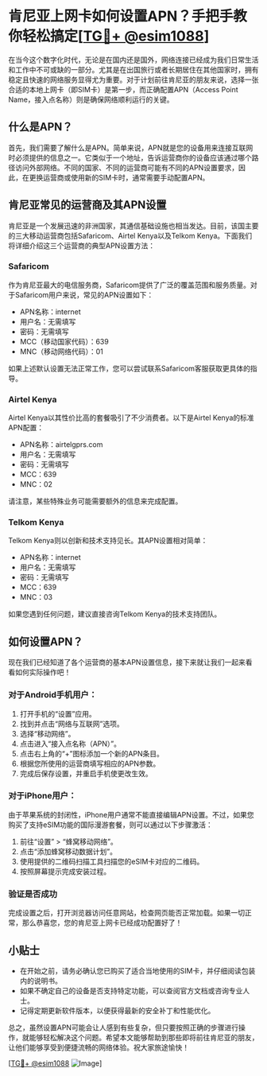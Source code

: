 # 肯尼亚上网卡如何设置APN？手把手教你轻松搞定[[TG💪+ @esim1088](https://t.me/s/esim1088)]

在当今这个数字化时代，无论是在国内还是国外，网络连接已经成为我们日常生活和工作中不可或缺的一部分。尤其是在出国旅行或者长期居住在其他国家时，拥有稳定且快速的网络服务显得尤为重要。对于计划前往肯尼亚的朋友来说，选择一张合适的本地上网卡（即SIM卡）是第一步，而正确配置APN（Access Point Name，接入点名称）则是确保网络顺利运行的关键。

## 什么是APN？

首先，我们需要了解什么是APN。简单来说，APN就是您的设备用来连接互联网时必须提供的信息之一。它类似于一个地址，告诉运营商你的设备应该通过哪个路径访问外部网络。不同的国家、不同的运营商可能有不同的APN设置要求，因此，在更换运营商或使用新的SIM卡时，通常需要手动配置APN。

## 肯尼亚常见的运营商及其APN设置

肯尼亚是一个发展迅速的非洲国家，其通信基础设施也相当发达。目前，该国主要的三大移动运营商包括Safaricom、Airtel Kenya以及Telkom Kenya。下面我们将详细介绍这三个运营商的典型APN设置方法：

### Safaricom
作为肯尼亚最大的电信服务商，Safaricom提供了广泛的覆盖范围和服务质量。对于Safaricom用户来说，常见的APN设置如下：
- APN名称：internet
- 用户名：无需填写
- 密码：无需填写
- MCC（移动国家代码）：639
- MNC（移动网络代码）：01

如果上述默认设置无法正常工作，您可以尝试联系Safaricom客服获取更具体的指导。

### Airtel Kenya
Airtel Kenya以其性价比高的套餐吸引了不少消费者。以下是Airtel Kenya的标准APN配置：
- APN名称：airtelgprs.com
- 用户名：无需填写
- 密码：无需填写
- MCC：639
- MNC：02

请注意，某些特殊业务可能需要额外的信息来完成配置。

### Telkom Kenya
Telkom Kenya则以创新和技术支持见长。其APN设置相对简单：
- APN名称：internet
- 用户名：无需填写
- 密码：无需填写
- MCC：639
- MNC：03

如果您遇到任何问题，建议直接咨询Telkom Kenya的技术支持团队。

## 如何设置APN？

现在我们已经知道了各个运营商的基本APN设置信息，接下来就让我们一起来看看如何实际操作吧！

### 对于Android手机用户：
1. 打开手机的“设置”应用。
2. 找到并点击“网络与互联网”选项。
3. 选择“移动网络”。
4. 点击进入“接入点名称（APN）”。
5. 点击右上角的“+”图标添加一个新的APN条目。
6. 根据您所使用的运营商填写相应的APN参数。
7. 完成后保存设置，并重启手机使更改生效。

### 对于iPhone用户：
由于苹果系统的封闭性，iPhone用户通常不能直接编辑APN设置。不过，如果您购买了支持eSIM功能的国际漫游套餐，则可以通过以下步骤激活：
1. 前往“设置” > “蜂窝移动网络”。
2. 点击“添加蜂窝移动数据计划”。
3. 使用提供的二维码扫描工具扫描您的eSIM卡对应的二维码。
4. 按照屏幕提示完成安装过程。

### 验证是否成功
完成设置之后，打开浏览器访问任意网站，检查网页能否正常加载。如果一切正常，那么恭喜您，您的肯尼亚上网卡已经成功配置好了！

## 小贴士
- 在开始之前，请务必确认您已购买了适合当地使用的SIM卡，并仔细阅读包装内的说明书。
- 如果不确定自己的设备是否支持特定功能，可以查阅官方文档或咨询专业人士。
- 记得定期更新软件版本，以便获得最新的安全补丁和性能优化。

总之，虽然设置APN可能会让人感到有些复杂，但只要按照正确的步骤进行操作，就能够轻松解决这个问题。希望本文能够帮助到那些即将前往肯尼亚的朋友，让他们能够享受到便捷流畅的网络体验。祝大家旅途愉快！

[[TG💪+ @esim1088](https://t.me/s/esim1088) ![Image](https://i.postimg.cc/4NQfJmqS/Snipaste-2025-05-13-00-14-12.png)]